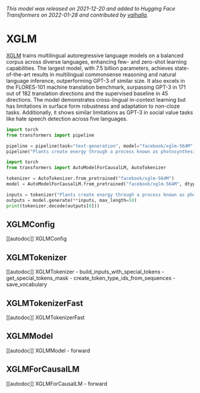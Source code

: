 <!--Copyright 2021 The HuggingFace Team. All rights reserved.

Licensed under the Apache License, Version 2.0 (the "License"); you may not use this file except in compliance with
the License. You may obtain a copy of the License at

http://www.apache.org/licenses/LICENSE-2.0

Unless required by applicable law or agreed to in writing, software distributed under the License is distributed on
an "AS IS" BASIS, WITHOUT WARRANTIES OR CONDITIONS OF ANY KIND, either express or implied. See the License for the
specific language governing permissions and limitations under the License.

⚠️ Note that this file is in Markdown but contain specific syntax for our doc-builder (similar to MDX) that may not be
rendered properly in your Markdown viewer.

-->
*This model was released on 2021-12-20 and added to Hugging Face Transformers on 2022-01-28 and contributed by [valhalla](https://huggingface.co/valhalla).*

# XGLM

[XGLM](https://huggingface.co/papers/2112.10668) trains multilingual autoregressive language models on a balanced corpus across diverse languages, enhancing few- and zero-shot learning capabilities. The largest model, with 7.5 billion parameters, achieves state-of-the-art results in multilingual commonsense reasoning and natural language inference, outperforming GPT-3 of similar size. It also excels in the FLORES-101 machine translation benchmark, surpassing GPT-3 in 171 out of 182 translation directions and the supervised baseline in 45 directions. The model demonstrates cross-lingual in-context learning but has limitations in surface form robustness and adaptation to non-cloze tasks. Additionally, it shows similar limitations as GPT-3 in social value tasks like hate speech detection across five languages.

<hfoptions id="usage">
<hfoption id="Pipeline">

```py
import torch
from transformers import pipeline

pipeline = pipeline(task="text-generation", model="facebook/xglm-564M", dtype="auto",)
pipeline("Plants create energy through a process known as photosynthesis.")
```

</hfoption>
<hfoption id="AutoModel">

```py
import torch
from transformers import AutoModelForCausalLM, AutoTokenizer

tokenizer = AutoTokenizer.from_pretrained("facebook/xglm-564M")
model = AutoModelForCausalLM.from_pretrained("facebook/xglm-564M", dtype="auto",)

inputs = tokenizer("Plants create energy through a process known as photosynthesis.", return_tensors="pt")
outputs = model.generate(**inputs, max_length=50)
print(tokenizer.decode(outputs[0]))
```

</hfoption>
</hfoptions>

## XGLMConfig

[[autodoc]] XGLMConfig

## XGLMTokenizer

[[autodoc]] XGLMTokenizer
    - build_inputs_with_special_tokens
    - get_special_tokens_mask
    - create_token_type_ids_from_sequences
    - save_vocabulary

## XGLMTokenizerFast

[[autodoc]] XGLMTokenizerFast

## XGLMModel

[[autodoc]] XGLMModel
    - forward

## XGLMForCausalLM

[[autodoc]] XGLMForCausalLM
    - forward

